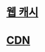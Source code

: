 # [웹 캐시](https://hahahoho5915.tistory.com/33?category=839992)

# [CDN](https://youtu.be/_kcoeK0ITkQ)
